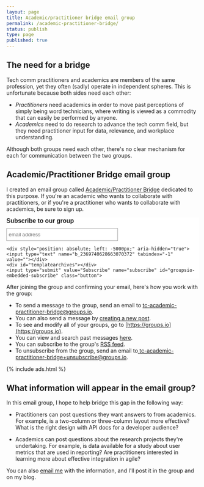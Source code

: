 ```yaml
---
layout: page
title: Academic/practitioner bridge email group
permalink: /academic-practitioner-bridge/
status: publish
type: page
published: true
---
```


## The need for a bridge

Tech comm practitioners and academics are members of the same profession, yet they often (sadly) operate in independent spheres. This is unfortunate because both sides need each other:

* *Practitioners* need academics in order to move past perceptions of simply being word technicians, where writing is viewed as a commodity that can easily be performed by anyone.
* *Academics* need to do research to advance the tech comm field, but they need practitioner input for data, relevance, and workplace understanding.

Although both groups need each other, there's no clear mechanism for each for communication between the two groups.

## Academic/Practitioner Bridge email group

I created an email group called [Academic/Practitioner Bridge](https://groups.io/g/tc-academic-practitioner-bridge) dedicated to this purpose. If you're an academic who wants to collaborate with practitioners, or if you're a practitioner who wants to collaborate with academics, be sure to sign up.

<div class="classictemplate template" style="display: block;">
<style type="text/css">
  #groupsio_embed_signup input {border:1px solid #999; -webkit-appearance:none;}
  #groupsio_embed_signup label {display:block; font-size:16px; padding-bottom:10px; font-weight:bold;}
  #groupsio_embed_signup .email {display:block; padding:8px 0; margin:0 4% 10px 0; text-indent:5px; width:58%; min-width:130px;}
  #groupsio_embed_signup {
    background:#fff; clear:left; font:14px Helvetica,Arial,sans-serif;
  }
  #groupsio_embed_signup .button {

      width:25%; margin:0 0 10px 0; min-width:90px;
      background-image: linear-gradient(to bottom,#337ab7 0,#265a88 100%);
      background-repeat: repeat-x;
      border-color: #245580;
      text-shadow: 0 -1px 0 rgba(0,0,0,.2);
      box-shadow: inset 0 1px 0 rgba(255,255,255,.15),0 1px 1px rgba(0,0,0,.075);
      padding: 5px 10px;
      font-size: 12px;
      line-height: 1.5;
      border-radius: 3px;
      color: #fff;
      background-color: #337ab7;
      display: inline-block;
      margin-bottom: 0;
      font-weight: 400;
      text-align: center;
      white-space: nowrap;
      vertical-align: middle;
    }
</style>
<div id="groupsio_embed_signup">
<form action="https://groups.io/g/tc-academic-practitioner-bridge/signup?u=2369740628663070372" method="post" id="groupsio-embedded-subscribe-form" name="groupsio-embedded-subscribe-form" target="\_blank">
    <div id="groupsio_embed_signup_scroll">
      <label for="email" id="templateformtitle">Subscribe to our group</label>
      <input type="email" value="" name="email" class="email" id="email" placeholder="email address" required="">

    <div style="position: absolute; left: -5000px;" aria-hidden="true"><input type="text" name="b_2369740628663070372" tabindex="-1" value=""></div>
    <div id="templatearchives"></div>
    <input type="submit" value="Subscribe" name="subscribe" id="groupsio-embedded-subscribe" class="button">
  </div>
</form>
</div>
</div>

After joining the group and confirming your email, here's how you work with the group:

* To send a message to the group, send an email to [tc-academic-practitioner-bridge@groups.io](mailto:tc-academic-practitioner-bridge@groups.io).
* You can also send a message by [creating a new post](https://groups.io/g/tc-academic-practitioner-bridge/post).
* To see and modify all of your groups, go to [https://groups.io](https://groups.io).
* You can view and search past messages [here](https://groups.io/g/tc-academic-practitioner-bridge/topics).
* You can subscribe to the group's [RSS feed](https://groups.io/g/tc-academic-practitioner-bridge/rss).
* To unsubscribe from the group, send an email to[ tc-academic-practitioner-bridge+unsubscribe@groups.io](tc-academic-practitioner-bridge+unsubscribe@groups.io).

{% include ads.html %}

## What information will appear in the email group?

In this email group, I hope to help bridge this gap in the following way:

* Practitioners can post questions they want answers to from academics. For example, is a two-column or three-column layout more effective? What is the right design with API docs for a developer audience?

* Academics can post questions about the research projects they're undertaking. For example, is data available for a study about user metrics that are used in reporting? Are practitioners interested in learning more about effective integration in agile?

You can also [email me](https://idratherbewriting.com/contact/) with the information, and I'll post it in the group and on my blog.

